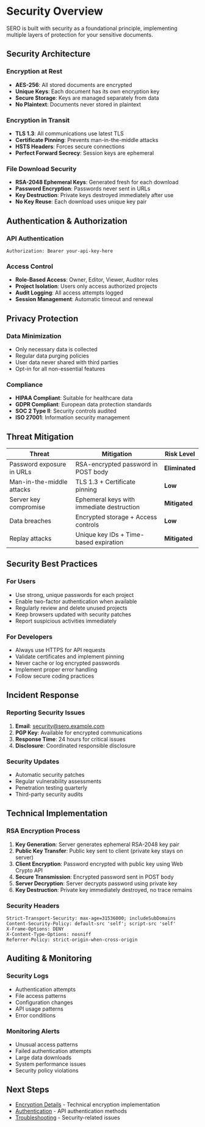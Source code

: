 # Security Overview

SERO is built with security as a foundational principle, implementing multiple layers of protection for your sensitive documents.

## Security Architecture

### Encryption at Rest
- **AES-256**: All stored documents are encrypted
- **Unique Keys**: Each document has its own encryption key
- **Secure Storage**: Keys are managed separately from data
- **No Plaintext**: Documents never stored in plaintext

### Encryption in Transit
- **TLS 1.3**: All communications use latest TLS
- **Certificate Pinning**: Prevents man-in-the-middle attacks
- **HSTS Headers**: Forces secure connections
- **Perfect Forward Secrecy**: Session keys are ephemeral

### File Download Security
- **RSA-2048 Ephemeral Keys**: Generated fresh for each download
- **Password Encryption**: Passwords never sent in URLs
- **Key Destruction**: Private keys destroyed immediately after use
- **No Key Reuse**: Each download uses unique key pair

## Authentication & Authorization

### API Authentication
```
Authorization: Bearer your-api-key-here
```

### Access Control
- **Role-Based Access**: Owner, Editor, Viewer, Auditor roles
- **Project Isolation**: Users only access authorized projects
- **Audit Logging**: All access attempts logged
- **Session Management**: Automatic timeout and renewal

## Privacy Protection

### Data Minimization
- Only necessary data is collected
- Regular data purging policies
- User data never shared with third parties
- Opt-in for all non-essential features

### Compliance
- **HIPAA Compliant**: Suitable for healthcare data
- **GDPR Compliant**: European data protection standards
- **SOC 2 Type II**: Security controls audited
- **ISO 27001**: Information security management

## Threat Mitigation

| Threat | Mitigation | Risk Level |
|--------|------------|------------|
| Password exposure in URLs | RSA-encrypted password in POST body | **Eliminated** |
| Man-in-the-middle attacks | TLS 1.3 + Certificate pinning | **Low** |
| Server key compromise | Ephemeral keys with immediate destruction | **Mitigated** |
| Data breaches | Encrypted storage + Access controls | **Low** |
| Replay attacks | Unique key IDs + Time-based expiration | **Mitigated** |

## Security Best Practices

### For Users
- Use strong, unique passwords for each project
- Enable two-factor authentication when available
- Regularly review and delete unused projects
- Keep browsers updated with security patches
- Report suspicious activities immediately

### For Developers
- Always use HTTPS for API requests
- Validate certificates and implement pinning
- Never cache or log encrypted passwords
- Implement proper error handling
- Follow secure coding practices

## Incident Response

### Reporting Security Issues
1. **Email**: security@sero.example.com
2. **PGP Key**: Available for encrypted communications
3. **Response Time**: 24 hours for critical issues
4. **Disclosure**: Coordinated responsible disclosure

### Security Updates
- Automatic security patches
- Regular vulnerability assessments
- Penetration testing quarterly
- Third-party security audits

## Technical Implementation

### RSA Encryption Process
1. **Key Generation**: Server generates ephemeral RSA-2048 key pair
2. **Public Key Transfer**: Public key sent to client (private key stays on server)
3. **Client Encryption**: Password encrypted with public key using Web Crypto API
4. **Secure Transmission**: Encrypted password sent in POST body
5. **Server Decryption**: Server decrypts password using private key
6. **Key Destruction**: Private key immediately destroyed, no trace remains

### Security Headers
```
Strict-Transport-Security: max-age=31536000; includeSubDomains
Content-Security-Policy: default-src 'self'; script-src 'self'
X-Frame-Options: DENY
X-Content-Type-Options: nosniff
Referrer-Policy: strict-origin-when-cross-origin
```

## Auditing & Monitoring

### Security Logs
- Authentication attempts
- File access patterns
- Configuration changes
- API usage patterns
- Error conditions

### Monitoring Alerts
- Unusual access patterns
- Failed authentication attempts
- Large data downloads
- System performance issues
- Security policy violations

## Next Steps

- [Encryption Details](./encryption.md) - Technical encryption implementation
- [Authentication](./authentication.md) - API authentication methods
- [Troubleshooting](./troubleshooting.md) - Security-related issues
